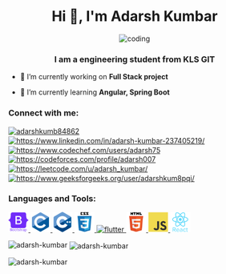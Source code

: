 
<h1 align="center">Hi 👋, I'm Adarsh Kumbar</h1>

<p align="center">
    <img src="https://gifdb.com/images/high/animated-chock-coding-c78f6elj32sfoi8q.gif" width="500" height="300" alt="coding">
</p>

<h3 align="center">I am a engineering student from KLS GIT</h3>

- 🔭 I’m currently working on **Full Stack project**

- 🌱 I’m currently learning **Angular, Spring Boot**

<h3 align="left">Connect with me:</h3>
<p align="left">
<a href="https://twitter.com/adarshkumb84862" target="blank"><img align="center" src="https://raw.githubusercontent.com/rahuldkjain/github-profile-readme-generator/master/src/images/icons/Social/twitter.svg" alt="adarshkumb84862" height="30" width="40" /></a>
<a href="https://linkedin.com/in/https://www.linkedin.com/in/adarsh-kumbar-237405219/" target="blank"><img align="center" src="https://raw.githubusercontent.com/rahuldkjain/github-profile-readme-generator/master/src/images/icons/Social/linked-in-alt.svg" alt="https://www.linkedin.com/in/adarsh-kumbar-237405219/" height="30" width="40" /></a>
<a href="https://www.codechef.com/users/https://www.codechef.com/users/adarsh75" target="blank"><img align="center" src="https://cdn.jsdelivr.net/npm/simple-icons@3.1.0/icons/codechef.svg" alt="https://www.codechef.com/users/adarsh75" height="30" width="40" /></a>
<a href="https://codeforces.com/profile/https://codeforces.com/profile/adarsh007" target="blank"><img align="center" src="https://raw.githubusercontent.com/rahuldkjain/github-profile-readme-generator/master/src/images/icons/Social/codeforces.svg" alt="https://codeforces.com/profile/adarsh007" height="30" width="40" /></a>
<a href="https://www.leetcode.com/https://leetcode.com/u/adarsh_kumbar/" target="blank"><img align="center" src="https://raw.githubusercontent.com/rahuldkjain/github-profile-readme-generator/master/src/images/icons/Social/leet-code.svg" alt="https://leetcode.com/u/adarsh_kumbar/" height="30" width="40" /></a>
<a href="https://auth.geeksforgeeks.org/user/https://www.geeksforgeeks.org/user/adarshkum8pqi/" target="blank"><img align="center" src="https://raw.githubusercontent.com/rahuldkjain/github-profile-readme-generator/master/src/images/icons/Social/geeks-for-geeks.svg" alt="https://www.geeksforgeeks.org/user/adarshkum8pqi/" height="30" width="40" /></a>
</p>

<h3 align="left">Languages and Tools:</h3>
<p align="left"> <a href="https://getbootstrap.com" target="_blank" rel="noreferrer"> <img src="https://raw.githubusercontent.com/devicons/devicon/master/icons/bootstrap/bootstrap-plain-wordmark.svg" alt="bootstrap" width="40" height="40"/> </a> <a href="https://www.cprogramming.com/" target="_blank" rel="noreferrer"> <img src="https://raw.githubusercontent.com/devicons/devicon/master/icons/c/c-original.svg" alt="c" width="40" height="40"/> </a> <a href="https://www.w3schools.com/cpp/" target="_blank" rel="noreferrer"> <img src="https://raw.githubusercontent.com/devicons/devicon/master/icons/cplusplus/cplusplus-original.svg" alt="cplusplus" width="40" height="40"/> </a> <a href="https://www.w3schools.com/css/" target="_blank" rel="noreferrer"> <img src="https://raw.githubusercontent.com/devicons/devicon/master/icons/css3/css3-original-wordmark.svg" alt="css3" width="40" height="40"/> </a> <a href="https://flutter.dev" target="_blank" rel="noreferrer"> <img src="https://www.vectorlogo.zone/logos/flutterio/flutterio-icon.svg" alt="flutter" width="40" height="40"/> </a> <a href="https://www.w3.org/html/" target="_blank" rel="noreferrer"> <img src="https://raw.githubusercontent.com/devicons/devicon/master/icons/html5/html5-original-wordmark.svg" alt="html5" width="40" height="40"/> </a> <a href="https://developer.mozilla.org/en-US/docs/Web/JavaScript" target="_blank" rel="noreferrer"> <img src="https://raw.githubusercontent.com/devicons/devicon/master/icons/javascript/javascript-original.svg" alt="javascript" width="40" height="40"/> </a> <a href="https://reactjs.org/" target="_blank" rel="noreferrer"> <img src="https://raw.githubusercontent.com/devicons/devicon/master/icons/react/react-original-wordmark.svg" alt="react" width="40" height="40"/> </a> </p>

<p><img align="left" src="https://github-readme-stats.vercel.app/api/top-langs?username=adarsh-kumbar&show_icons=true&locale=en&layout=compact" alt="adarsh-kumbar" /></p>

<p>&nbsp;<img align="center" src="https://github-readme-stats.vercel.app/api?username=adarsh-kumbar&show_icons=true&locale=en" alt="adarsh-kumbar" /></p>

<p><img align="center" src="https://github-readme-streak-stats.herokuapp.com/?user=adarsh-kumbar&" alt="adarsh-kumbar" /></p>
